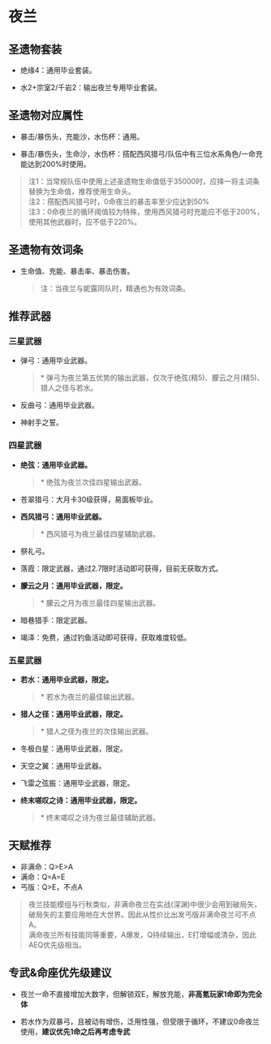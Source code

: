 # 夜兰

## 圣遗物套装  

- 绝缘4：通用毕业套装。  

- 水2+宗室2/千岩2：输出夜兰专用毕业套装。  

## 圣遗物对应属性  

- 暴击/暴伤头，充能沙，水伤杯：通用。  

- 暴击/暴伤头，生命沙，水伤杯：搭配西风猎弓/队伍中有三位水系角色/一命充能达到200%时使用。  

> 注1：当常规队伍中使用上述圣遗物生命值低于35000时，应择一将主词条替换为生命值，推荐使用生命头。  
> 注2：搭配西风猎弓时，0命夜兰的暴击率至少应达到50%  
> 注3：0命夜兰的循环阈值较为特殊，使用西风猎弓时充能应不低于200%，使用其他武器时，应不低于220%。  

## 圣遗物有效词条  

- 生命值、充能、暴击率、暴击伤害。  

  > 注：当夜兰与妮露同队时，精通也为有效词条。  

## 推荐武器  

### 三星武器  

- 弹弓：通用毕业武器。  

  > \* 弹弓为夜兰第五优势的输出武器，仅次于绝弦(精5)、朦云之月(精5)、猎人之径与若水。  

- 反曲弓：通用毕业武器。  

- 神射手之誓。  

### 四星武器  

- **绝弦：通用毕业武器。**

  > \* 绝弦为夜兰次佳四星输出武器。  

- 苍翠猎弓：大月卡30级获得，易面板毕业。  

- **西风猎弓：通用毕业武器。**  

  > \* 西风猎弓为夜兰最佳四星辅助武器。  

- 祭礼弓。  

- 落霞：限定武器，通过2.7限时活动即可获得，目前无获取方式。  

- **朦云之月：通用毕业武器，限定。**  

  > \* 朦云之月为夜兰最佳四星输出武器。  

- 暗巷猎手：限定武器。  

- 竭泽：免费，通过钓鱼活动即可获得，获取难度较低。  

### 五星武器  

- **若水：通用毕业武器，限定。**

  > \* 若水为夜兰的最佳输出武器。  

- **猎人之径：通用毕业武器，限定。**

  > \* 猎人之径为夜兰的次佳输出武器。  

- 冬极白星：通用毕业武器，限定。  

- 天空之翼：通用毕业武器。  

- 飞雷之弦振：通用毕业武器，限定。  

- **终末嗟叹之诗：通用毕业武器，限定。**  

  > \* 终末嗟叹之诗为夜兰最佳辅助武器。

## 天赋推荐  

- 非满命：Q>E>A  
- 满命：Q=A=E  
- 丐版：Q>E，不点A  

> 夜兰技能模组与行秋类似，非满命夜兰在实战(深渊)中很少会用到破局矢，破局矢的主要应用地在大世界。因此从性价比出发丐版非满命夜兰可不点A。  
> 满命夜兰所有技能同等重要，A爆发，Q持续输出，E打增幅或清杂，因此AEQ优先级相当。  

## 专武&命座优先级建议

- 夜兰一命不直接增加大数字，但解锁双E，解放充能，**非高氪玩家1命即为完全体**  

- 若水作为双暴弓，且被动有增伤，泛用性强，但受限于循环，不建议0命夜兰使用，**建议优先1命之后再考虑专武**  
